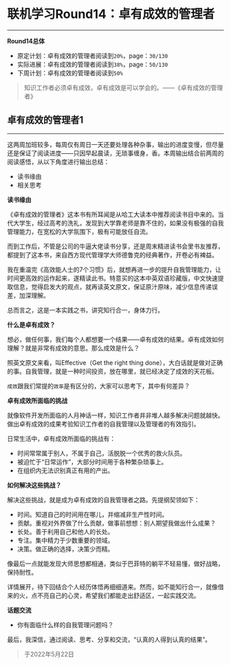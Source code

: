 # 联机学习Round14：卓有成效的管理者

----



**Round14总体**

- 原定计划：卓有成效的管理者阅读到`20%`，page：`30/130`
- 实际进展：卓有成效的管理者阅读到`38%`，page：`50/130`
- 下周计划：卓有成效的管理者阅读到`50%`

> 知识工作者必须卓有成效，卓有成效是可以学会的。——《卓有成效的管理者》

## 卓有成效的管理者1
----

这两周加班较多，每周仅有周日一天还要处理各种杂事，输出的进度变慢，但尽量还是保证了阅读进度——只因早起晨读，无琐事缠身，香。本周输出结合前两周的阅读感悟，从以下角度进行输出总结：

- 读书缘由
- 相关思考

**读书缘由**

《卓有成效的管理者》这本书有所耳闻是从哈工大读本中推荐阅读书目中来的。当代大学生，经过高考的洗礼，发现到大学靠老师是靠不住的，如果没有极强的自我管理能力，在宽松的大学氛围下，极有可能放任自流。

而到工作后，不管是公司的牛逼大佬读书分享，还是周末精进读书会里书友推荐，都提到了这本书，来自西方现代管理学大师德鲁克的经典著作，开卷必有裨益。

我在重温完《高效能人士的7个习惯》后，就想再进一步的提升自我管理能力，让时间更高效的运作起来，遂精读此书。特意买的这本中英双语珍藏版，中文快速提取信息，觉得启发大的观点，就再读英文原文，保证原汁原味，减少信息传递误差，加深理解。

总而言之，这是一本实践之书，讲究知行合一，身体力行。

**什么是卓有成效？**

想必，做任何事，我们每个人都想要一个结果——卓有成效的结果。卓有成效如何理解？就是非常有成效的意思。那么成效是什么？

照英文原文来看，叫Effective（Get the right thing done），大白话就是做对正确的事。自我管理，就是一种时间投资，放在哪里，就已经决定了成效的天花板。

`成效`跟我们常提的`效率`是有区分的，大家可以思考下，其中有何差异？

**卓有成效所面临的挑战**

就像软件开发所面临的人月神话一样，知识工作者并非堆人越多解决问题就越快。做出卓有成效的成果考验知识工作者的自我管理以及管理者的有效指引。

日常生活中，卓有成效所面临的挑战有：

- 时间常常属于别人，不属于自己，活脱脱一个优秀的救火队员。
- 被迫忙于“日常运作”，大部分时间用于各种繁杂琐事上。
- 在组织内无法识别真正有用的产出。

**如何解决这些挑战？**

解决这些挑战，就是成为卓有成效的自我管理者之路。先提纲契领如下：

- 时间。知道自己的时间用在哪儿，并缩减非生产性时间。
- 贡献。重视对外界做了什么贡献，做事前想想：别人期望我做出什么成果？
- 长处。善于利用自己和他人的长处。
- 专注。集中精力于少数重要的领域。
- 决策。做正确的选择，决策少而精。

像最后一点就能发现大师思想都相通，类似于巴菲特的躺平不轻易懂，做好战略，保持耐性。

详情展开，待下回结合个人经历体悟再细细道来。然而，如不能知行合一，就像借来的火，点不亮自己的心灵，希望我们都能走出舒适区，一起实践交流。

**话题交流**

- 你有面临什么样的自我管理问题吗？

最后，我深信，通过阅读、思考、分享和交流，“认真的人得到认真的结果”。

> 于2022年5月22日

